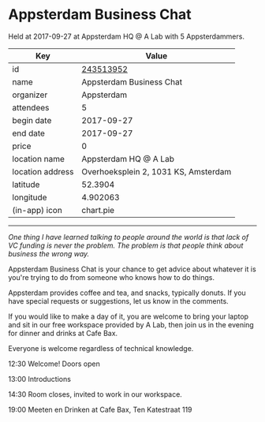 # Appsterdam Business Chat
Held at 2017-09-27 at Appsterdam HQ @ A Lab with 5 Appsterdammers.
        
|Key|Value
|---|---|
|id|[243513952](https://www.meetup.com/appsterdam/events/243513952/)|
|name|Appsterdam Business Chat|
|organizer|Appsterdam|
|attendees|5|
|begin date|2017-09-27|
|end date|2017-09-27|
|price|0|
|location name|Appsterdam HQ @ A Lab|
|location address|Overhoeksplein 2, 1031 KS, Amsterdam|
|latitude|52.3904|
|longitude|4.902063|
|(in-app) icon|chart.pie|

---

*One thing I have learned talking to people around the world is that lack of VC funding is never the problem. The problem is that people think about business the wrong way.*

Appsterdam Business Chat is your chance to get advice about whatever it is you're trying to do from someone who knows how to do things.

Appsterdam provides coffee and tea, and snacks, typically donuts. If you have special requests or suggestions, let us know in the comments.

If you would like to make a day of it, you are welcome to bring your laptop and sit in our free workspace provided by A Lab, then join us in the evening for dinner and drinks at Cafe Bax.

Everyone is welcome regardless of technical knowledge.

12:30 Welcome! Doors open

13:00 Introductions

14:30 Room closes, invited to work in our workspace.

19:00 Meeten en Drinken at Cafe Bax, Ten Katestraat 119


